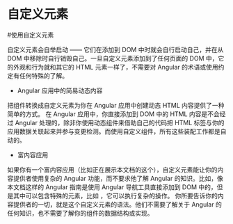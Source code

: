 # 自定义元素

#使用自定义元素

自定义元素会自举启动 —— 它们在添加到 DOM 中时就会自行启动自己，并在从 DOM 中移除时自行销毁自己。一旦自定义元素添加到了任何页面的 DOM 中，它的外观和行为就和其它的 HTML 元素一样了，不需要对 Angular 的术语或使用约定有任何特殊的了解。

- Angular 应用中的简易动态内容

把组件转换成自定义元素为你在 Angular 应用中创建动态 HTML 内容提供了一种简单的方式。 在 Angular 应用中，你直接添加到 DOM 中的 HTML 内容是不会经过 Angular 处理的，除非你使用动态组件来借助自己的代码把 HTML 标签与你的应用数据关联起来并参与变更检测。而使用自定义组件，所有这些装配工作都是自动的。

- 富内容应用

如果你有一个富内容应用（比如正在展示本文档的这个），自定义元素能让你的内容提供者使用复杂的 Angular 功能，而不要求他了解 Angular 的知识。比如，像本文档这样的 Angular 指南是使用 Angular 导航工具直接添加到 DOM 中的，但是其中可以包含特殊的元素，比如 ，它可以执行复杂的操作。 你所要告诉你的内容提供者的一切，就是这个自定义元素的语法。他们不需要了解关于 Angular 的任何知识，也不需要了解你的组件的数据结构或实现。
